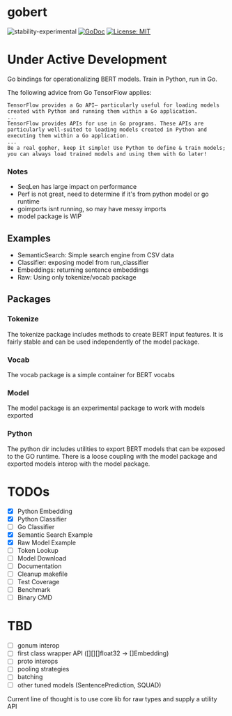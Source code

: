 # gobert
![stability-experimental](https://img.shields.io/badge/stability-experimental-orange.svg)
[![GoDoc](https://godoc.org/github.com/buckhx/gobert?status.svg)](https://godoc.org/github.com/buckhx/gobert)
[![License: MIT](https://img.shields.io/badge/License-MIT-yellow.svg)](https://opensource.org/licenses/MIT)

# Under Active Development

Go bindings for operationalizing BERT models. Train in Python, run in Go.

The following advice from Go TensorFlow applies:
```
TensorFlow provides a Go API— particularly useful for loading models created with Python and running them within a Go application.
...
TensorFlow provides APIs for use in Go programs. These APIs are particularly well-suited to loading models created in Python and executing them within a Go application.
...
Be a real gopher, keep it simple! Use Python to define & train models; you can always load trained models and using them with Go later!
```

### Notes

* SeqLen has large impact on performance
* Perf is not great, need to determine if it's from python model or go runtime
* goimports isnt running, so may have messy imports
* model package is WIP

## Examples

* SemanticSearch: Simple search engine from CSV data
* Classifier: exposing model from run_classifier
* Embeddings: returning sentence embeddings
* Raw: Using only tokenize/vocab package

## Packages

### Tokenize

The tokenize package includes methods to create BERT input features. It is fairly stable and can be used independently of the model package.

### Vocab

The vocab package is a simple container for BERT vocabs

###  Model

The model package is an experimental package to work with models exported 

### Python

The python dir includes utilities to export BERT models that can be exposed to the GO runtime.
There is a loose coupling with the model package and exported models interop with the model package.


# TODOs
- [X] Python Embedding
- [X] Python Classifier
- [ ] Go Classifier
- [X] Semantic Search Example
- [X] Raw Model Example
- [ ] Token Lookup
- [ ] Model Download
- [ ] Documentation
- [ ] Cleanup makefile
- [ ] Test Coverage 
- [ ] Benchmark
- [ ] Binary CMD

# TBD
- [ ] gonum interop
- [ ] first class wrapper API ([][][]float32 -> []Embedding)
- [ ] proto interops
- [ ] pooling strategies
- [ ] batching
- [ ] other tuned models (SentencePrediction, SQUAD)

Current line of thought is to use core lib for raw types and supply a utility API
